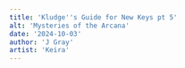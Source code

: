 ```yaml
---
title: 'Kludge''s Guide for New Keys pt 5'
alt: 'Mysteries of the Arcana'
date: '2024-10-03'
author: 'J Gray'
artist: 'Keira'
---
```

